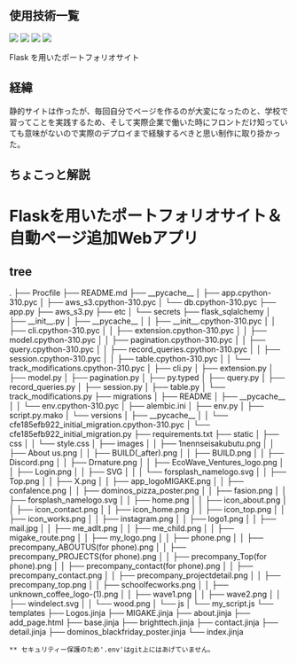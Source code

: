 <div id="top"></div>

## 使用技術一覧

<!-- シールド一覧 -->
<!-- 該当するプロジェクトの中から任意のものを選ぶ-->
<p style="display: inline">
  <!-- バックエンドのフレームワーク一覧 -->
  <img src="https://img.shields.io/badge/-Flask-092E20.svg?logo=flask&style=for-the-badge">
  <!-- バックエンドの言語一覧 -->
  <img src="https://img.shields.io/badge/-Python-F2C63C.svg?logo=python&style=for-the-badge">
  <!-- ミドルウェア一覧 -->
  <img src="https://img.shields.io/badge/-Postgresql-4479A1.svg?logo=postgresql&style=for-the-badge&logoColor=white">
  <!-- インフラ一覧 -->
  <img src="https://img.shields.io/badge/-Amazon%20aws%20s3-232F3E.svg?logo=amazons3&style=for-the-badge">
</p>

<!-- プロジェジェクト名 -->
<p style="display: flex, ">
  Flask を用いたポートフォリオサイト
</p>
<!-- 経緯 -->

  ## 経緯

<p>
  静的サイトは作ったが、毎回自分でページを作るのが大変になったのと、学校で習ってことを実践するため、そして実際企業で働いた時にフロントだけ知っていても意味がないので実際のデプロイまで経験するべきと思い制作に取り掛かった。<br>
</p>
<span></span>

<!-- 説明 -->
 ## ちょこっと解説
<h1>Flaskを用いたポートフォリオサイト＆自動ページ追加Webアプリ</h1>

<!-- tree -->
## tree
<p>
  .
├── Procfile
├── README.md
├── __pycache__
│   ├── app.cpython-310.pyc
│   ├── aws_s3.cpython-310.pyc
│   └── db.cpython-310.pyc
├── app.py
├── aws_s3.py
├── etc
│   └── secrets
├── flask_sqlalchemy
│   ├── __init__.py
│   ├── __pycache__
│   │   ├── __init__.cpython-310.pyc
│   │   ├── cli.cpython-310.pyc
│   │   ├── extension.cpython-310.pyc
│   │   ├── model.cpython-310.pyc
│   │   ├── pagination.cpython-310.pyc
│   │   ├── query.cpython-310.pyc
│   │   ├── record_queries.cpython-310.pyc
│   │   ├── session.cpython-310.pyc
│   │   ├── table.cpython-310.pyc
│   │   └── track_modifications.cpython-310.pyc
│   ├── cli.py
│   ├── extension.py
│   ├── model.py
│   ├── pagination.py
│   ├── py.typed
│   ├── query.py
│   ├── record_queries.py
│   ├── session.py
│   ├── table.py
│   └── track_modifications.py
├── migrations
│   ├── README
│   ├── __pycache__
│   │   └── env.cpython-310.pyc
│   ├── alembic.ini
│   ├── env.py
│   ├── script.py.mako
│   └── versions
│       ├── __pycache__
│       │   └── cfe185efb922_initial_migration.cpython-310.pyc
│       └── cfe185efb922_initial_migration.py
├── requirements.txt
├── static
│   ├── css
│   │   └── style.css
│   ├── images
│   │   ├── 1nennseisakubutu.png
│   │   ├── About us.png
│   │   ├── BUILD(_after).png
│   │   ├── BUILD.png
│   │   ├── Discord.png
│   │   ├── Drnature.png
│   │   ├── EcoWave_Ventures_logo.png
│   │   ├── Login.png
│   │   ├── SVG
│   │   │   └── forsplash_namelogo.svg
│   │   ├── Top.png
│   │   ├── X.png
│   │   ├── app_logoMIGAKE.png
│   │   ├── confalence.png
│   │   ├── dominos_pizza_poster.png
│   │   ├── fasion.png
│   │   ├── forsplash_namelogo.svg
│   │   ├── home.png
│   │   ├── icon_about.png
│   │   ├── icon_contact.png
│   │   ├── icon_home.png
│   │   ├── icon_top.png
│   │   ├── icon_works.png
│   │   ├── instagram.png
│   │   ├── logo1.png
│   │   ├── mail.jpg
│   │   ├── me_adlt.png
│   │   ├── me_child.png
│   │   ├── migake_route.png
│   │   ├── my_logo.png
│   │   ├── phone.png
│   │   ├── precompany_ABOUTUS(for phone).png
│   │   ├── precompany_PROJECTS(for phone).png
│   │   ├── precompany_Top(for phone).png
│   │   ├── precompany_contact(for phone).png
│   │   ├── precompany_contact.png
│   │   ├── precompany_projectdetail.png
│   │   ├── precompany_top.png
│   │   ├── schoolfecworks.png
│   │   ├── unknown_coffee_logo-(1).png
│   │   ├── wave1.png
│   │   ├── wave2.png
│   │   ├── windelect.svg
│   │   └── wood.png
│   └── js
│       └── my_script.js
└── templates
    ├── Logos.jinja
    ├── MIGAKE.jinja
    ├── about.jinja
    ├── add_page.html
    ├── base.jinja
    ├── brighttech.jinja
    ├── contact.jinja
    ├── detail.jinja
    ├── dominos_blackfriday_poster.jinja
    └── index.jinja

    ** セキュリティー保護のため'.env'はgit上にはあげていません。
</p>